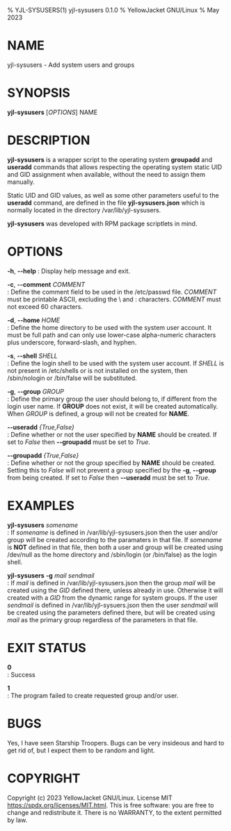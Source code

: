 % YJL-SYSUSERS(1) yjl-sysusers 0.1.0
% YellowJacket GNU/Linux
% May 2023

# NAME
yjl-sysusers - Add system users and groups

# SYNOPSIS
**yjl-sysusers** [*OPTIONS*] NAME

# DESCRIPTION
**yjl-sysusers** is a wrapper script to the operating system **groupadd**
and **useradd** commands that allows respecting the operating system
static UID and GID assignment when available, without the need to assign
them manually.

Static UID and GID values, as well as some other parameters useful to the
**useradd** command, are defined in the file **yjl-sysusers.json** which
is normally located in the directory /var/lib/yjl-sysusers.

**yjl-sysusers** was developed with RPM package scriptlets in mind.

# OPTIONS
**-h**, **--help**
: Display help message and exit.

**-c**, **--comment** *COMMENT*  
: Define the comment field to be used in the /etc/passwd file. *COMMENT*
  must be printable ASCII, excluding the \ and : characters. *COMMENT*
  must not exceed 60 characters.

**-d**, **--home** *HOME*  
: Define the home directory to be used with the system user account.
  It must be full path and can only use lower-case alpha-numeric
  characters plus underscore, forward-slash, and hyphen.

**-s**, **--shell** *SHELL*  
: Define the login shell to be used with the system user account. If
  *SHELL* is not present in /etc/shells or is not installed on the
  system, then /sbin/nologin or /bin/false will be substituted.

**-g**, **--group** *GROUP*  
: Define the primary group the user should belong to, if different
  from the login user name. If **GROUP** does not exist, it will be
  created automatically. When *GROUP* is defined, a group will not
  be created for **NAME**.

**--useradd** *{True,False}*  
: Define whether or not the user specified by **NAME** should be
  created. If set to *False* then **--groupadd** must be set to
  *True*.

**--groupadd** *{True,False}*  
: Define whether or not the group specified by **NAME** should be
  created. Setting this to *False* will not prevent a group specified
  by the **-g**, **--group** from being created. If set to *False*
  then **--useradd** must be set to *True*.

# EXAMPLES
**yjl-sysusers** *somename*  
: If *somename* is defined in /var/lib/yjl-sysusers.json then the
  user and/or group will be created according to the paramaters in
  that file. If *somename* is **NOT** defined in that file, then
  both a user and group will be created using /dev/null as the home
  directory and /sbin/login (or /bin/false) as the login shell.

**yjl-sysusers** **-g** *mail* *sendmail*  
: If *mail* is defined in /var/lib/yjl-sysusers.json then the group
  *mail* will be created using the *GID* defined there, unless already
  in use. Otherwise it will created with a *GID* from the dynamic range
  for system groups. If the user *sendmail* is defined in
  /var/lib/yjl-sysuers.json then the user *sendmail* will be created
  using the parameters defined there, but will be created using *mail*
  as the primary group regardless of the parameters in that file.

# EXIT STATUS
**0**  
: Success

**1**  
: The program failed to create requested group and/or user.

# BUGS
Yes, I have seen Starship Troopers. Bugs can be very insideous and hard
to get rid of, but I expect them to be random and light.

# COPYRIGHT
Copyright (c) 2023 YellowJacket GNU/Linux. License MIT
<https://spdx.org/licenses/MIT.html>. This is free software: you are
free to change and redistribute it. There is no WARRANTY, to the extent
permitted by law.
